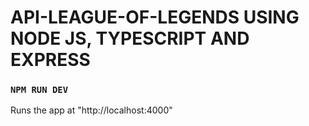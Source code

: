 # API-LEAGUE-OF-LEGENDS USING NODE JS, TYPESCRIPT AND EXPRESS


### `NPM RUN DEV`

Runs the app at "http://localhost:4000"
